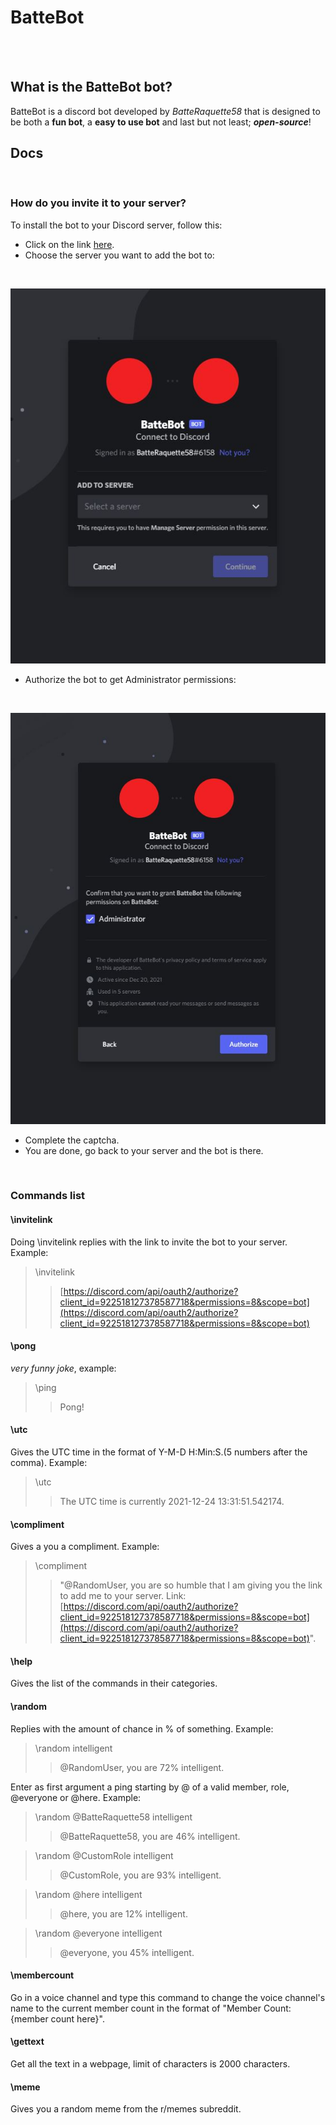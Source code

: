 # BatteBot
<br>
<br>

## What is the BatteBot bot?
BatteBot is a discord bot developed by *BatteRaquette58* that is designed to be both a **fun bot**, a **easy to use bot** and last but not least; ***open-source***!
<br>

## Docs
<br>

### How do you invite it to your server?

To install the bot to your Discord server, follow this:

- Click on the link [here](https://discord.com/api/oauth2/authorize?client_id=922518127378587718&permissions=8&scope=bot "Install BatteBot to your server").
- Choose the server you want to add the bot to: 
<br>

![Choose server](/assets/md/choose-server.JPG "Choose server")
- Authorize the bot to get Administrator permissions:
<br>

![Authorize Administrator perms](/assets/md/authorize.JPG "Authorize Administrator perms")
- Complete the captcha.
- You are done, go back to your server and the bot is there.
<br>

### Commands list

#### \invitelink

Doing \invitelink replies with the link to invite the bot to your server. Example:

> \invitelink
>> [https://discord.com/api/oauth2/authorize?client_id=922518127378587718&permissions=8&scope=bot](https://discord.com/api/oauth2/authorize?client_id=922518127378587718&permissions=8&scope=bot)

#### \pong

*very funny joke*, example:
> \ping
>> Pong!

#### \utc

Gives the UTC time in the format of Y-M-D H:Min:S.(5 numbers after the comma). Example:

> \utc
>> The UTC time is currently 2021-12-24 13:31:51.542174.

#### \compliment

Gives a you a compliment. Example:

> \compliment
>> "@RandomUser, you are so humble that I am giving you the link to add me to your server. Link: [https://discord.com/api/oauth2/authorize?client_id=922518127378587718&permissions=8&scope=bot](https://discord.com/api/oauth2/authorize?client_id=922518127378587718&permissions=8&scope=bot)".

#### \help

Gives the list of the commands in their categories.

#### \random

Replies with the amount of chance in % of something. Example:

> \random intelligent
>> @RandomUser, you are 72% intelligent.

Enter as first argument a ping starting by @ of a valid member, role, @everyone or @here. Example:

> \random @BatteRaquette58 intelligent
>> @BatteRaquette58, you are 46% intelligent.

> \random @CustomRole intelligent
>> @CustomRole, you are 93% intelligent.

> \random @here intelligent
>> @here, you are 12% intelligent.

> \random @everyone intelligent
>> @everyone, you 45% intelligent.

#### \membercount

Go in a voice channel and type this command to change the voice channel's name to the current member count in the format of "Member Count: {member count here}".

#### \gettext

Get all the text in a webpage, limit of characters is 2000 characters.

#### \meme

Gives you a random meme from the r/memes subreddit.

